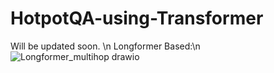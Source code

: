 # HotpotQA-using-Transformer
Will be updated soon. \n
Longformer Based:\n
![Longformer_multihop drawio](https://user-images.githubusercontent.com/59758578/223956921-32fad932-5801-4da6-80d6-1087de82d774.png)

